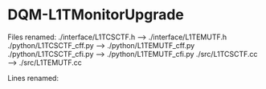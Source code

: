 # DQM-L1TMonitorUpgrade

Files renamed: 
  ./interface/L1TCSCTF.h  -->  ./interface/L1TEMUTF.h
  ./python/L1TCSCTF_cff.py  -->  ./python/L1TEMUTF_cff.py
  ./python/L1TCSCTF_cfi.py  -->  ./python/L1TEMUTF_cfi.py
  ./src/L1TCSCTF.cc -->  ./src/L1TEMUTF.cc

Lines renamed: 

